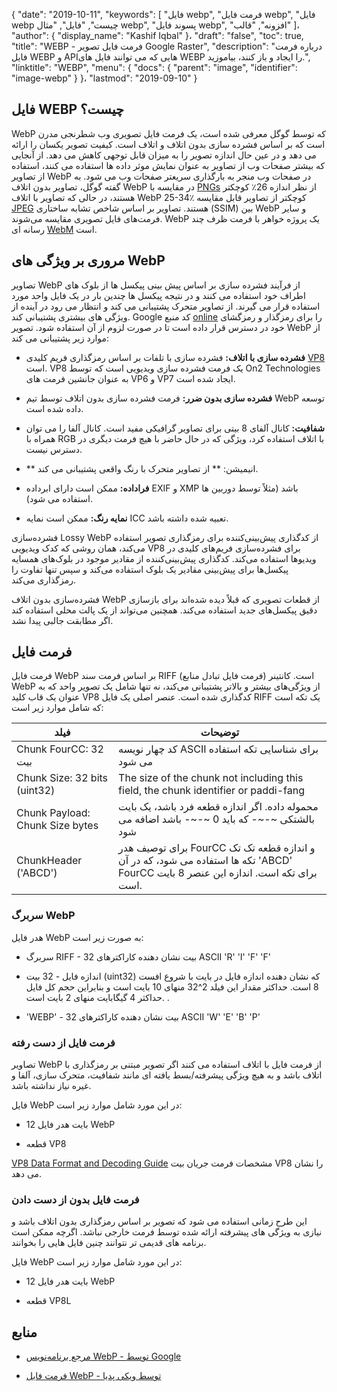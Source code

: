 {
  "date": "2019-10-11",
  "keywords": [
"فایل webp",
"فرمت فایل webp",
"فایل webp چیست",
"فایل",
"مثال webp",
"پسوند فایل webp",
"افزونه",
"قالب"
]،
  "author": {
    "display_name": "Kashif Iqbal"
}،
  "draft": "false",
  "toc": true,
  "title": "WEBP - فرمت فایل تصویر Google Raster",
  "description": "درباره فرمت فایل WEBP و APIهایی که می توانند فایل های WEBP را ایجاد و باز کنند، بیاموزید.",
  "linktitle": "WEBP",
  "menu": {
    "docs": {
      "parent": "image",
      "identifier": "image-webp"
}
}،
  "lastmod": "2019-09-10"
}

## فایل WEBP چیست؟

WebP که توسط گوگل معرفی شده است، یک فرمت فایل تصویری وب شطرنجی مدرن است که بر اساس فشرده سازی بدون اتلاف و اتلاف است. کیفیت تصویر یکسان را ارائه می دهد و در عین حال اندازه تصویر را به میزان قابل توجهی کاهش می دهد. از آنجایی که بیشتر صفحات وب از تصاویر به عنوان نمایش موثر داده ها استفاده می کنند، استفاده از تصاویر WebP در صفحات وب منجر به بارگذاری سریعتر صفحات وب می شود. به گفته گوگل، تصاویر بدون اتلاف WebP در مقایسه با [PNGs](/image/png/) از نظر اندازه 26٪ کوچکتر هستند، در حالی که تصاویر با اتلاف WebP 25-34٪ کوچکتر از تصاویر قابل مقایسه [JPEG](/image/jpeg/) هستند. تصاویر بر اساس شاخص تشابه ساختاری (SSIM) بین WebP و سایر فرمت‌های فایل تصویری مقایسه می‌شوند. WebP یک پروژه خواهر با فرمت ظرف چند رسانه ای [WebM](https://en.wikipedia.org/wiki/WebM) است.

## مروری بر ویژگی های WebP ##

تصاویر WebP از فرآیند فشرده سازی بر اساس پیش بینی پیکسل ها از بلوک های اطراف خود استفاده می کنند و در نتیجه پیکسل ها چندین بار در یک فایل واحد مورد استفاده قرار می گیرند. از تصاویر متحرک پشتیبانی می کند و انتظار می رود در آینده از ویژگی های بیشتری پشتیبانی کند. Google کد منبع [online](https://developers.google.com/speed/webp/download) را برای رمزگذار و رمزگشای خود در دسترس قرار داده است تا در صورت لزوم از آن استفاده شود. تصویر WebP از موارد زیر پشتیبانی می کند:

* **فشرده سازی با اتلاف:** فشرده سازی با تلفات بر اساس رمزگذاری فریم کلیدی [VP8](https://en.wikipedia.org/wiki/VP8) است. VP8 یک فرمت فشرده سازی ویدیویی است که توسط On2 Technologies به عنوان جانشین فرمت های VP6 و VP7 ایجاد شده است.

* **فشرده سازی بدون ضرر:** فرمت فشرده سازی بدون اتلاف توسط تیم WebP توسعه داده شده است.

* **شفافیت:** کانال آلفای 8 بیتی برای تصاویر گرافیکی مفید است. کانال آلفا را می توان همراه با RGB با اتلاف استفاده کرد، ویژگی که در حال حاضر با هیچ فرمت دیگری در دسترس نیست.

* ** انیمیشن: ** از تصاویر متحرک با رنگ واقعی پشتیبانی می کند.

* **فراداده:** ممکن است دارای ابرداده EXIF و XMP باشد (مثلاً توسط دوربین ها استفاده می شود).

* **نمایه رنگ:** ممکن است نمایه ICC تعبیه شده داشته باشد.


فشرده‌سازی Lossy WebP از کدگذاری پیش‌بینی‌کننده برای رمزگذاری تصویر استفاده می‌کند، همان روشی که کدک ویدیویی VP8 برای فشرده‌سازی فریم‌های کلیدی در ویدیوها استفاده می‌کند. کدگذاری پیش‌بینی‌کننده از مقادیر موجود در بلوک‌های همسایه پیکسل‌ها برای پیش‌بینی مقادیر یک بلوک استفاده می‌کند و سپس تنها تفاوت را رمزگذاری می‌کند.

فشرده‌سازی بدون اتلاف WebP از قطعات تصویری که قبلاً دیده شده‌اند برای بازسازی دقیق پیکسل‌های جدید استفاده می‌کند. همچنین می‌تواند از یک پالت محلی استفاده کند اگر مطابقت جالبی پیدا نشد.

## فرمت فایل ##

فرمت فایل WebP بر اساس فرمت سند RIFF (فرمت فایل تبادل منابع) است. کانتینر WebP از ویژگی‌های بیشتر و بالاتر پشتیبانی می‌کند، نه تنها شامل یک تصویر واحد که به عنوان یک قاب کلید VP8 کدگذاری شده است. عنصر اصلی یک فایل RIFF یک تکه است که شامل موارد زیر است:


|فیلد|توضیحات
---|---|
|Chunk FourCC: 32 بیت|کد چهار نویسه ASCII برای شناسایی تکه استفاده می شود
|Chunk Size: 32 bits (uint32)|The size of the chunk not including this field, the chunk identifier or paddi-fang
|Chunk Payload: Chunk Size bytes| محموله داده. اگر اندازه قطعه فرد باشد، یک بایت بالشتکی ~-~- که باید 0 ~-~- باشد اضافه می شود
|ChunkHeader ('ABCD')|برای توصیف هدر FourCC و اندازه قطعه تک تک تکه ها استفاده می شود، که در آن 'ABCD' FourCC برای تکه است. اندازه این عنصر 8 بایت است.

### سربرگ WebP ###

هدر فایل WebP به صورت زیر است:

* سربرگ RIFF - 32 بیت نشان دهنده کاراکترهای ASCII 'R' 'I' 'F' 'F'

* اندازه فایل - 32 بیت (uint32) که نشان دهنده اندازه فایل در بایت با شروع افست 8 است. حداکثر مقدار این فیلد 2^32 منهای 10 بایت است و بنابراین حجم کل فایل حداکثر 4 گیگابایت منهای 2 بایت است. .

* 'WEBP' - 32 بیت نشان دهنده کاراکترهای ASCII 'W' 'E' 'B' 'P'


### فرمت فایل از دست رفته ###

تصاویر WebP از فرمت فایل با اتلاف استفاده می کنند اگر تصویر مبتنی بر رمزگذاری با اتلاف باشد و به هیچ ویژگی پیشرفته/بسط یافته ای مانند شفافیت، متحرک سازی، آلفا و غیره نیاز نداشته باشد.

فایل WebP در این مورد شامل موارد زیر است:

* 12 بایت هدر فایل WebP

* قطعه VP8


[VP8 Data Format and Decoding Guide](https://tools.ietf.org/html/rfc6386) مشخصات فرمت جریان بیت VP8 را نشان می دهد.

### فرمت فایل بدون از دست دادن ###

این طرح زمانی استفاده می شود که تصویر بر اساس رمزگذاری بدون اتلاف باشد و نیازی به ویژگی های پیشرفته ارائه شده توسط فرمت خارجی نباشد. اگرچه ممکن است برنامه های قدیمی تر نتوانند چنین فایل هایی را بخوانند.

فایل WebP در این مورد شامل موارد زیر است:

* 12 بایت هدر فایل WebP

* قطعه VP8L


## منابع ##

* [مرجع برنامه‌نویس WebP - توسط Google](https://developers.google.com/speed/webp/)

* [فرمت فایل WebP - توسط ویکی پدیا](https://en.wikipedia.org/wiki/WebP)



